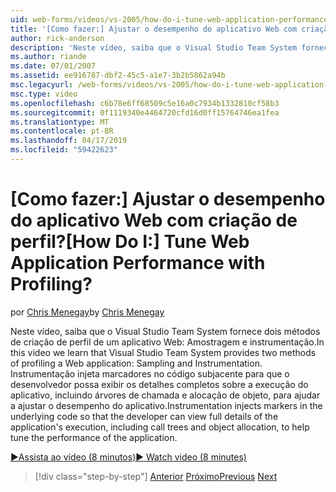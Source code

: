 ```yaml
---
uid: web-forms/videos/vs-2005/how-do-i-tune-web-application-performance-with-profiling
title: '[Como fazer:] Ajustar o desempenho do aplicativo Web com criação de perfil? | Microsoft Docs'
author: rick-anderson
description: 'Neste vídeo, saiba que o Visual Studio Team System fornece dois métodos de criação de perfil de um aplicativo Web: Amostragem e instrumentação. Instrumentação inje...'
ms.author: riande
ms.date: 07/01/2007
ms.assetid: ee916787-dbf2-45c5-a1e7-3b2b5862a94b
msc.legacyurl: /web-forms/videos/vs-2005/how-do-i-tune-web-application-performance-with-profiling
msc.type: video
ms.openlocfilehash: c6b78e6ff68509c5e16a0c7934b1332810cf58b3
ms.sourcegitcommit: 0f1119340e4464720cfd16d0ff15764746ea1fea
ms.translationtype: MT
ms.contentlocale: pt-BR
ms.lasthandoff: 04/17/2019
ms.locfileid: "59422623"
---
```

# <a name="how-do-i-tune-web-application-performance-with-profiling"></a><span data-ttu-id="78822-105">[Como fazer:] Ajustar o desempenho do aplicativo Web com criação de perfil?</span><span class="sxs-lookup"><span data-stu-id="78822-105">[How Do I:] Tune Web Application Performance with Profiling?</span></span>

<span data-ttu-id="78822-106">por [Chris Menegay](https://twitter.com/CMenegay)</span><span class="sxs-lookup"><span data-stu-id="78822-106">by [Chris Menegay](https://twitter.com/CMenegay)</span></span>

<span data-ttu-id="78822-107">Neste vídeo, saiba que o Visual Studio Team System fornece dois métodos de criação de perfil de um aplicativo Web: Amostragem e instrumentação.</span><span class="sxs-lookup"><span data-stu-id="78822-107">In this video we learn that Visual Studio Team System provides two methods of profiling a Web application: Sampling and Instrumentation.</span></span> <span data-ttu-id="78822-108">Instrumentação injeta marcadores no código subjacente para que o desenvolvedor possa exibir os detalhes completos sobre a execução do aplicativo, incluindo árvores de chamada e alocação de objeto, para ajudar a ajustar o desempenho do aplicativo.</span><span class="sxs-lookup"><span data-stu-id="78822-108">Instrumentation injects markers in the underlying code so that the developer can view full details of the application's execution, including call trees and object allocation, to help tune the performance of the application.</span></span>

[<span data-ttu-id="78822-109">&#9654;Assista ao vídeo (8 minutos)</span><span class="sxs-lookup"><span data-stu-id="78822-109">&#9654; Watch video (8 minutes)</span></span>](https://channel9.msdn.com/Blogs/ASP-NET-Site-Videos/how-do-i-tune-web-application-performance-with-profiling)

> [!div class="step-by-step"]
> <span data-ttu-id="78822-110">[Anterior](how-do-i-load-test-a-web-application.md)
> [Próximo](how-do-i-set-up-distributed-load-testing-for-high-volume-tests.md)</span><span class="sxs-lookup"><span data-stu-id="78822-110">[Previous](how-do-i-load-test-a-web-application.md)
[Next](how-do-i-set-up-distributed-load-testing-for-high-volume-tests.md)</span></span>

